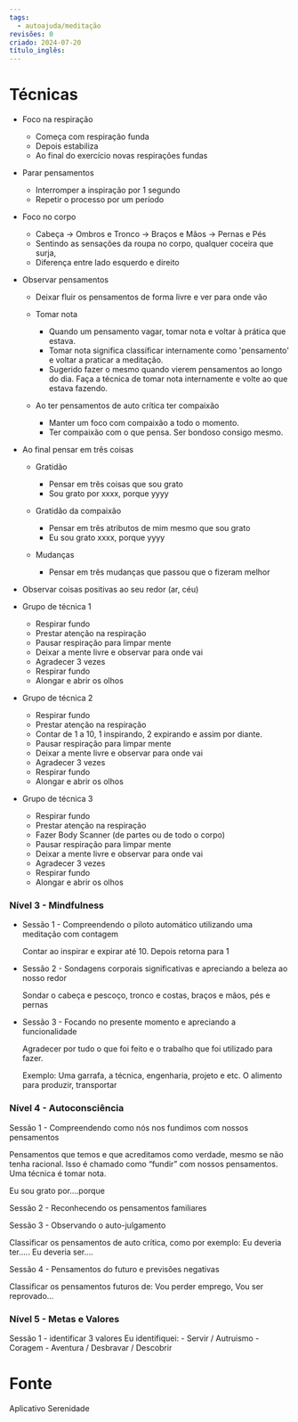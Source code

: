 ```yaml
---
tags:
  - autoajuda/meditação
revisões: 0
criado: 2024-07-20
título_inglês:
---
```

# Técnicas

- Foco na respiração
    
    - Começa com respiração funda
    - Depois estabiliza
    - Ao final do exercício novas respirações fundas
- Parar pensamentos
    
    - Interromper a inspiração por 1 segundo
    - Repetir o processo por um período
- Foco no corpo
    
    - Cabeça -> Ombros e Tronco -> Braços e Mãos -> Pernas e Pés
    - Sentindo as sensações da roupa no corpo, qualquer coceira que surja,
    - Diferença entre lado esquerdo e direito
- Observar pensamentos
    
    - Deixar fluir os pensamentos de forma livre e ver para onde vão
    - Tomar nota
        
        - Quando um pensamento vagar, tomar nota e voltar à prática que estava.
        - Tomar nota significa classificar internamente como 'pensamento' e voltar a praticar a meditação.
        - Sugerido fazer o mesmo quando vierem pensamentos ao longo do dia. Faça a técnica de tomar nota internamente e volte ao que estava fazendo.
    - Ao ter pensamentos de auto crítica ter compaixão
        
        - Manter um foco com compaixão a todo o momento.
        - Ter compaixão com o que pensa. Ser bondoso consigo mesmo.
- Ao final pensar em três coisas
    
    - Gratidão
        
        - Pensar em três coisas que sou grato
        - Sou grato por xxxx, porque yyyy
    - Gratidão da compaixão
        
        - Pensar em três atributos de mim mesmo que sou grato
        - Eu sou grato xxxx, porque yyyy
    - Mudanças
        
        - Pensar em três mudanças que passou que o fizeram melhor
- Observar coisas positivas ao seu redor (ar, céu)

- Grupo de técnica 1
    
    - Respirar fundo
    - Prestar atenção na respiração
    - Pausar respiração para limpar mente
    - Deixar a mente livre e observar para onde vai
    - Agradecer 3 vezes
    - Respirar fundo
    - Alongar e abrir os olhos
- Grupo de técnica 2
    
    - Respirar fundo
    - Prestar atenção na respiração
    - Contar de 1 a 10, 1 inspirando, 2 expirando e assim por diante.
    - Pausar respiração para limpar mente
    - Deixar a mente livre e observar para onde vai
    - Agradecer 3 vezes
    - Respirar fundo
    - Alongar e abrir os olhos
- Grupo de técnica 3
    
    - Respirar fundo
    - Prestar atenção na respiração
    - Fazer Body Scanner (de partes ou de todo o corpo)
    - Pausar respiração para limpar mente
    - Deixar a mente livre e observar para onde vai
    - Agradecer 3 vezes
    - Respirar fundo
    - Alongar e abrir os olhos

### Nível 3 - Mindfulness

- Sessão 1 - Compreendendo o piloto automático utilizando uma meditação com contagem
    
    Contar ao inspirar e expirar até 10. Depois retorna para 1
    
- Sessão 2 - Sondagens corporais significativas e apreciando a beleza ao nosso redor
    
    Sondar o cabeça e pescoço, tronco e costas, braços e mãos, pés e pernas
    
- Sessão 3 - Focando no presente momento e apreciando a funcionalidade
    
    Agradecer por tudo o que foi feito e o trabalho que foi utilizado para fazer.
    
    Exemplo: Uma garrafa, a técnica, engenharia, projeto e etc. O alimento para produzir, transportar
    

### Nível 4 - Autoconsciência

Sessão 1 - Compreendendo como nós nos fundimos com nossos pensamentos

Pensamentos que temos e que acreditamos como verdade, mesmo se não tenha racional. Isso é chamado como “fundir” com nossos pensamentos. Uma técnica é tomar nota.

Eu sou grato por….porque

Sessão 2 - Reconhecendo os pensamentos familiares

Sessão 3 - Observando o auto-julgamento

Classificar os pensamentos de auto crítica, como por exemplo: Eu deveria ter….. Eu deveria ser….

Sessão 4 - Pensamentos do futuro e previsões negativas

Classificar os pensamentos futuros de: Vou perder emprego, Vou ser reprovado…


### Nível 5 - Metas e Valores

Sessão 1 - identificar 3 valores
	Eu identifiquei:
		- Servir / Autruismo
		- Coragem
		- Aventura / Desbravar / Descobrir 
# Fonte
Aplicativo Serenidade